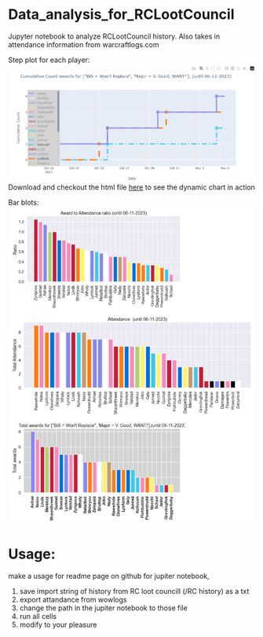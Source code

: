 # Data_analysis_for_RCLootCouncil
Jupyter notebook to analyze RCLootCouncil history. Also takes in attendance information from warcraftlogs.com

Step plot for each player:
![screenshot](https://github.com/kolivusha/Data_analysis_for_RCLootCouncil/blob/main/Screenshot%202023-11-08%20142100.png?raw=true)
Download and checkout the html file [here](https://github.com/kolivusha/Data_analysis_for_RCLootCouncil/blob/0e521af318bb1a92f78f56bcfc3ca9b8cc95fc21/Cumulative%20Count%20of%20Players%20awarded%20Full%20BiS%20Over%20Time%2006-11-2023.html) to see the dynamic chart in action

Bar blots:
![screenshot](https://github.com/kolivusha/Data_analysis_for_RCLootCouncil/blob/main/merged_image_report%2006-11-2023.png?raw=true)

# Usage:
make a usage for readme page on github for jupiter notebook, 
1) save import string of history from RC loot councill (/RC history) as a txt
2) export attandance from wowlogs
3) change the path in the jupiter notebook to those file
4) run all cells
5) modify to your pleasure

